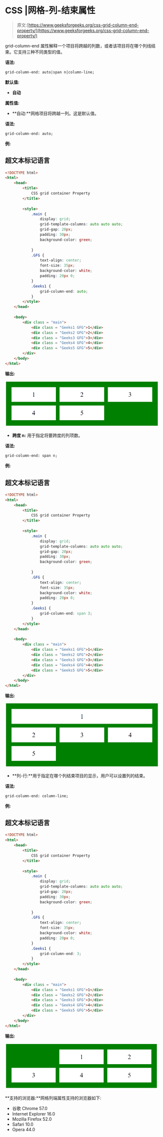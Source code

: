 # CSS |网格-列-结束属性

> 原文:[https://www.geeksforgeeks.org/css-grid-column-end-property/](https://www.geeksforgeeks.org/css-grid-column-end-property/)

grid-column-end 属性解释一个项目将跨越的列数，或者该项目将在哪个列线结束。它支持三种不同类型的值。

**语法:**

```html
grid-column-end: auto|span n|column-line;
```

**默认值:**

*   **自动**

**属性值:**

*   **自动:**网格项目将跨越一列。这是默认值。

**语法:**

```html
grid-column-end: auto;
```

**例:**

## 超文本标记语言

```html
<!DOCTYPE html>
<html>
    <head>
        <title>
            CSS grid container Property
        </title>

        <style>
            .main {
                display: grid;
                grid-template-columns: auto auto auto;
                grid-gap: 20px;
                padding: 30px;
                background-color: green;

            }
            .GFG {
                text-align: center;
                font-size: 35px;
                background-color: white;
                padding: 20px 0;
            }
            .Geeks1 {
                grid-column-end: auto;
            }
        </style>
    </head>

    <body>
        <div class = "main">
            <div class = "Geeks1 GFG">1</div>
            <div class = "Geeks2 GFG">2</div>
            <div class = "Geeks3 GFG">3</div>
            <div class = "Geeks4 GFG">4</div>
            <div class = "Geeks5 GFG">5</div>
        </div>
    </body>
</html>                    
```

**输出:**

![](img/8101d6071640cad4903e950f5afa5a05.png)

*   **跨度 n:** 用于指定将要跨度的列项数。

**语法:**

```html
grid-column-end: span n;
```

**例:**

## 超文本标记语言

```html
<!DOCTYPE html>
<html>
    <head>
        <title>
            CSS grid container Property
        </title>

        <style>
            .main {
                display: grid;
                grid-template-columns: auto auto auto;
                grid-gap: 20px;
                padding: 30px;
                background-color: green;

            }
            .GFG {
                text-align: center;
                font-size: 35px;
                background-color: white;
                padding: 20px 0;
            }
            .Geeks1 {
                grid-column-end: span 3;
            }
        </style>
    </head>

    <body>
        <div class = "main">
            <div class = "Geeks1 GFG">1</div>
            <div class = "Geeks2 GFG">2</div>
            <div class = "Geeks3 GFG">3</div>
            <div class = "Geeks4 GFG">4</div>
            <div class = "Geeks5 GFG">5</div>
        </div>
    </body>
</html>                    
```

**输出:**

![](img/379f666240b5f68c541a4ae26b3dba14.png)

*   **列-行:**用于指定在哪个列结束项目的显示，用户可以设置列的结束。

**语法:**

```html
grid-column-end: column-line;
```

**例:**

## 超文本标记语言

```html
<!DOCTYPE html>
<html>
    <head>
        <title>
            CSS grid container Property
        </title>

        <style>
            .main {
                display: grid;
                grid-template-columns: auto auto auto;
                grid-gap: 20px;
                padding: 30px;
                background-color: green;

            }
            .GFG {
                text-align: center;
                font-size: 35px;
                background-color: white;
                padding: 20px 0;
            }
            .Geeks1 {
                grid-column-end: 3;
            }
        </style>
    </head>

    <body>
        <div class = "main">
            <div class = "Geeks1 GFG">1</div>
            <div class = "Geeks2 GFG">2</div>
            <div class = "Geeks3 GFG">3</div>
            <div class = "Geeks4 GFG">4</div>
            <div class = "Geeks5 GFG">5</div>
        </div>
    </body>
</html>                    
```

**输出:**

![](img/11940b5f67a34d6f995424e9ab926d5b.png)

**支持的浏览器:**网格列端属性支持的浏览器如下:

*   谷歌 Chrome 57.0
*   Internet Explorer 16.0
*   Mozilla Firefox 52.0
*   Safari 10.0
*   Opera 44.0